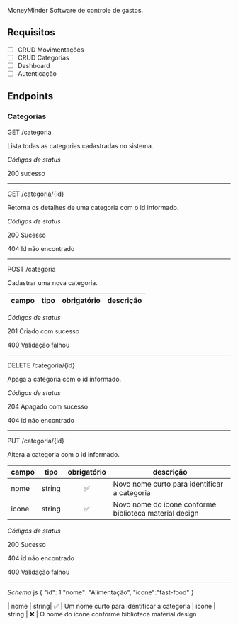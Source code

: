 MoneyMinder
Software de controle de gastos. 

## Requisitos

- [ ] CRUD Movimentações
- [ ] CRUD Categorias
- [ ] Dashboard 
- [ ] Autenticação

## Endpoints

### Categorias

GET /categoria

Lista todas as categorias cadastradas no sistema.

*Códigos de status*

200 sucesso

---

GET /categoria/{id}

Retorna os detalhes de uma categoria com o id informado.

*Códigos de status*

200 Sucesso

404 Id não encontrado

---

POST /categoria

Cadastrar uma nova categoria.

| campo | tipo | obrigatório | descrição 
|-------|------|:-------------:|----------

*Códigos de status*

201 Criado com sucesso

400 Validação falhou

---

DELETE /categoria/{id}

Apaga a categoria com o id informado.

*Códigos de status*

204 Apagado com sucesso

404 id não encontrado

---

PUT /categoria/{id}

Altera a categoria com o id informado.

| campo | tipo | obrigatório | descrição 
|-------|------|:-------------:|----------
| nome | string|    ✅    | Novo nome curto para identificar a categoria
| icone | string |    ✅  | Novo nome do ícone conforme biblioteca material design 

*Códigos de status*

200 Sucesso

404 id não encontrado

400 Validação falhou

---

*Schema* 
js
{
  "id": 1
  "nome": "Alimentação",
  "icone":"fast-food"
}

| nome | string|    ✅    | Um nome curto para identificar a categoria
| icone | string |    ❌   | O nome do ícone conforme biblioteca material design